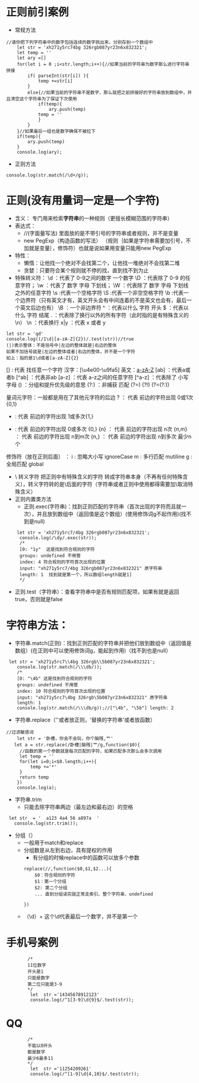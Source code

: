 # 正则前引案例
- 常规方法
```
//请你把下列字符串中的数字包括连续的数字挑出来，分别存到一个数组中
    let str = 'xh271y5rc74bg 326rgb087yr23n6x832321';
    let temp = ''
    let ary =[]
    for(let i = 0 ;i<str.length;i++){//如果当前的字符串为数字那么进行字符串拼接
        if( parseInt(str[i]) ){
            temp +=str[i]
        }
        else{//如果当前的字符串不是数字，那么就把之前拼接好的字符串放到数组中，并且清空这个字符串为了保证下次使用
            if(temp){
                ary.push(temp)
            temp = ''
            }           
        }
    }//如果最后一组也是数字确保不被拉下
    if(temp){
        ary.push(temp)
    }
    console.log(ary);    
```
- 正则方法
```
console.log(str.match(/\d+/g));
```
# 正则(没有用量词一定是一个字符)
- 含义： 专门用来检索**字符串**的一种规则（更擅长模糊范围的字符串）
- 表达式：
  - //(字面量写法) 里面放的是不带引号的字符串或者规则，并不是变量
  - new PegExp（构造函数的写法） （规则｛如果是字符串需要加引号，不加就是变量｝，修饰符）也就是说如果用变量只能用new PegExp
- 特性：
  - 懒惰：让他找一个绝对不会找第二个，让他找一堆绝对不会找第二堆
  - 贪婪：只要符合某个规则就不停的找，直到找不到为止
- 特殊转义符：
\d     ：代表了 0-9之间的数字  一个数字
\D     ：代表除了 0-9 的任意字符；
\w     ：代表了 数字 字母  下划线；
\W     ：代表除了 数字 字母 下划线 之外的任意字符 
\s     :代表一个空格字符
\S     :代表一个非空空格字符
\b     :代表一个边界符（只有英文才有，英文开头会有中间连着的不是英文也会有，最后一个英文后边也有）
\B     ：一个非边界符
^      ：代表以什么 字符 开头
$      ：代表以什么 字符 结尾
.      ：代表除了换行以外的所有字符（此时指的是有特殊含义的\n）
\n     ：代表换行
x|y    ：代表 x 或者 y 
```
let str = 'qd'
console.log((/1\d|[a-zA-Z]{2})/.test(str))//true
(|)表示整体：不是括号中|左边的整体就是|右边的整体
如果不加括号就是|左边的整体或者|右边的整体，并不是一个字符
如上：指的是1\d或者[a-zA-Z]{2}
``` 
[]     : 代表 找任意一个字符  汉字：[\u4e00-\u9fa5] 英文：[a-zA-Z](因为ascll码的91-96是别的字符不是字母)
[ab]   ：代表a或者b
[^ab]  ：代表非ab
[a-z]  ：代表 a-z之间的任意字符
[^a-z] ：代表除了 小写字母
()     ：分组和提升优先级的意思
(?:)   ：非捕获 匹配
            (?=)
            (?!)
            (?=(?:))

量词元字符：一般都是用在了其他元字符的后边 
?   ： 代表 前边的字符出现 0或1次 {0,1}
+   :  代表 前边的字符出现 1或多次{1,}
*   :  代表 前边的字符出现 0或多次 {0,}
{n} ： 代表 前边的字符出现 n次
{n,m} ： 代表 前边的字符出现 n到m次
{n,} ： 代表 前边的字符出现 n到多次 最少n个

修饰符（放在正则后面） ：
i : 忽略大小写  ignoreCase
m : 多行匹配  mutiline
g : 全局匹配  global

  - \  转义字符 把正则中有特殊含义的字符 转成字符串本身（不再有任何特殊含义），转义字符转的是\后面的字符（字符串或者正则中使用都得需要加\取消特殊含义）
- 正则内置类方法
  - 正则.exec(字符串)：找到正则匹配的字符串（首次出现的字符而且就一次），并且放到数组中（返回值是这个数组）(使用修饰词g不起作用)(找不到是null)
```
    let str = 'xh271y5rc7/4bg 326rgb087yr23n6x832321';     
     console.log(/\dy/.exec(str));
     /*
     [0: "1y"  这是找到符合规则的字符
     groups: undefined 不用管
     index: 4 符合规则的字符首次出现的位置
     input: "xh271y5rc7/4bg 326rgb087yr23n6x832321" 原字符串
     length: 1  找到就是第一个，所以数组length就是1]
     */
```
  - 正则.test（字符串）：查看字符串中是否有规则匹配项，如果有就是返回true，否则就是false
# 字符串方法：
  - 字符串.match(正则)：找到正则匹配的字符串并把他们放到数组中（返回值是数组）(在正则中可以使用修饰词g，能起到作用)（找不到也是null）
```
 let str = 'xh271y5rc7\\4bg 326rgb\\5b087yr23n6x832321';  
    console.log(str.match(/\\\db/));
    /*
    [0: "\4b" 这是找到符合规则的字符
    groups: undefined 不用管
    index: 10 符合规则的字符首次出现的位置
    input: "xh271y5rc7\4bg 326rgb\5b087yr23n6x832321" 原字符串
    length: 1 
    console.log(str.match(/\\\db/g));//["\4b", "\5b"] length: 2
```
  - 字符串.replace（''或者放正则，'替换的字符串'或者放函数）
```
//过滤敏感词
    let str = '卧槽，你会不会玩，你个脑残,艹'
   let a = str.replace(/卧槽|脑残|艹/g,function($0){
     //函数的第一个参数就是每次匹配的字符，如果匹配多次那么会多次调用        
     let temp = ''
     for(let i=0;i<$0.length;i++){
         temp +='*'
     }
     return temp
    })
    console.log(a);
```
 - 字符串.trim
   - 只能去除字符串两边（最左边和最右边）的空格 
```
 let str  = '  a123 4a4 56 a897a  '   
   console.log(str.trim());
```
 - 分组（）
   - 一般用于match和replace
   - 分组数是从左到右边，具有提权的作用
     - 有分组的时候replace中的函数可以放多个参数
     ```
     replace(//,function($0,$1,$2...){
         $0：符合规则的字符
         $1：第一个分组
         $2: 第二个分组
         ... 直到分组读完就正常走索引、整个字符串、undefined

     })
     ```
   - （\d）+  这个\d代表最后一个数字，并不是第一个
# 手机号案例
```
        /*
        11位数字
        开头是1
        只能是数字
        第二位只能是3-9
        */
         let  str ='14345678912123'
         console.log(/^1[3-9]\d{9}$/.test(str));
```
# QQ
```
        /*
        不能以0开头
        都是数字
        最少6最多11
        */
         let  str ='11254209261'
         console.log(/^[1-9]\d{4,10}$/.test(str));
```














